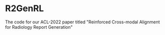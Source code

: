 # R2GenRL
The code for our ACL-2022 paper titled "Reinforced Cross-modal Alignment for Radiology Report Generation"
